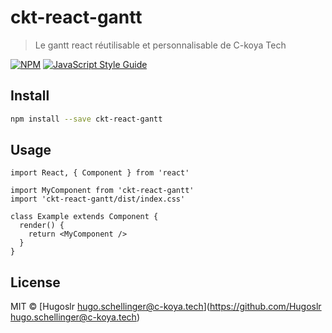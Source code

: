 # ckt-react-gantt

> Le gantt react réutilisable et personnalisable de C-koya Tech

[![NPM](https://img.shields.io/npm/v/ckt-react-gantt.svg)](https://www.npmjs.com/package/ckt-react-gantt) [![JavaScript Style Guide](https://img.shields.io/badge/code_style-standard-brightgreen.svg)](https://standardjs.com)

## Install

```bash
npm install --save ckt-react-gantt
```

## Usage

```tsx
import React, { Component } from 'react'

import MyComponent from 'ckt-react-gantt'
import 'ckt-react-gantt/dist/index.css'

class Example extends Component {
  render() {
    return <MyComponent />
  }
}
```

## License

MIT © [Hugoslr <hugo.schellinger@c-koya.tech>](https://github.com/Hugoslr <hugo.schellinger@c-koya.tech>)
